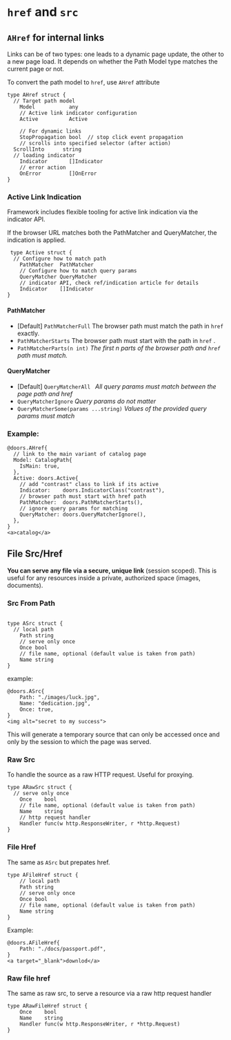 # `href` and `src`

## `AHref` for  internal links 

Links can be of two types: one leads to a dynamic page update, the other to a new page load.  It depends on whether the Path Model type matches the current page or not.

To convert the path model to `href`, use  `AHref` attribute

```templ
type AHref struct {
  // Target path model
	Model           any
	// Active link indicator configuration
	Active          Active

	// For dynamic links
	StopPropagation bool  // stop click event propagation
	// scrolls into specified selector (after action)
  ScrollInto      string
  // loading indicator
	Indicator       []Indicator 
	// error action 
	OnError         []OnError  
}
```

### Active Link Indication

Framework includes flexible tooling for active link indication via the indicator API. 

If the browser URL matches both the PathMatcher and QueryMatcher, the indication is applied.

```templ
 type Active struct {
  // Configure how to match path
	PathMatcher  PathMatcher
	// Configure how to match query params
	QueryMatcher QueryMatcher
	// indicator API, check ref/indication article for details
	Indicator    []Indicator
}
```

#### PathMatcher

* [Default] `PathMatcherFull`
  The browser path must match the path in `href` exactly.
* `PathMatcherStarts`
  The browser path must start with the path in `href` .
* `PathMatcherParts(n int)`
  *The first n parts of the browser path and  `href` path must match.*

#### QueryMatcher

* [Default] `QueryMatcherAll `
  *All query params must match between the page path and href*
* `QueryMatcherIgnore`
  *Query params do not matter*
* `QueryMatcherSome(params ...string)`
  *Values of the provided query params must match* 

### Example:

```templ
@doors.AHref{
  // link to the main variant of catalog page
  Model: CatalogPath{
    IsMain: true,
  },
  Active: doors.Active{
    // add "contrast" class to link if its active
    Indicator:    doors.IndicatorClass("contrast"),
    // browser path must start with href path
    PathMatcher:  doors.PathMatcherStarts(),
    // ignore query params for matching
    QueryMatcher: doors.QueryMatcherIgnore(),
  },
}
<a>catalog</a>
```

## File Src/Href

**You can serve any file via a secure, unique link** (session scoped). This is useful for any resources inside a private, authorized space (images, documents).

### Src From Path

```templ

type ASrc struct {
  // local path
	Path string
	// serve only once
	Once bool
	// file name, optional (default value is taken from path)
	Name string
}

```

example:

```templ
@doors.ASrc{
	Path: "./images/luck.jpg",
	Name: "dedication.jpg",
	Once: true,
}
<img alt="secret to my success">
```

This will generate a temporary source that can only be accessed once and only by the session to which the page was served.

### Raw Src

To handle the source as a raw HTTP request. Useful for proxying.

```templ
type ARawSrc struct {
  // serve only once
	Once    bool
	// file name, optional (default value is taken from path)
	Name    string
	// http request handler
	Handler func(w http.ResponseWriter, r *http.Request)
}
```

### File Href

The same as `ASrc` but prepates href.

```templ
type AFileHref struct {
	// local path
	Path string
	// serve only once
	Once bool
	// file name, optional (default value is taken from path)
	Name string
}
```

Example:

```templ
@doors.AFileHref{
	Path: "./docs/passport.pdf",
}
<a target="_blank">downlod</a>
```

### Raw file href

The same as raw src, to serve a resource via a raw http request handler

```templ
type ARawFileHref struct {
	Once    bool
	Name    string
	Handler func(w http.ResponseWriter, r *http.Request)
}
```



